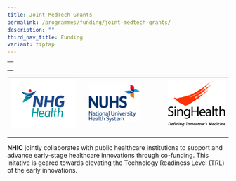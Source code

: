 ```yaml
---
title: Joint MedTech Grants
permalink: /programmes/funding/joint-medtech-grants/
description: ""
third_nav_title: Funding
variant: tiptap
---
```

<table style="minWidth: 25px">
<colgroup>
<col>
</colgroup>
<tbody>
<tr>
<td rowspan="1" colspan="1">
<p></p>
</td>
</tr>
</tbody>
</table>
<table style="minWidth: 75px">
<colgroup>
<col>
<col>
<col>
</colgroup>
<tbody>
<tr>
<td rowspan="1" colspan="1">
<div class="isomer-image-wrapper">
<img style="width: 90%;" height="auto" width="100%" alt="" src="/images/NHG_Logo_Preferred_RGB_1.png">
</div>
<p></p>
</td>
<td rowspan="1" colspan="1"><a class="isomer-image-wrapper" href="/funding/joint-medtech-grants/nuhs/"><img style="width: 70%;" height="auto" width="100%" src="/images/nuhslogo.png"></a>
<p></p>
</td>
<td rowspan="1" colspan="1"><a class="isomer-image-wrapper" href="/funding/joint-medtech-grants/singhealth/"><img style="width: 100%;" height="auto" width="100%" src="/images/sglogo.jpg"></a>
<p></p>
</td>
</tr>
</tbody>
</table>
<p><strong>NHIC</strong> jointly collaborates with public healthcare institutions
to support and advance early-stage healthcare innovations through co-funding.
This initative is geared towards elevating the Technology Readiness Level
(TRL) of the early innovations.</p>